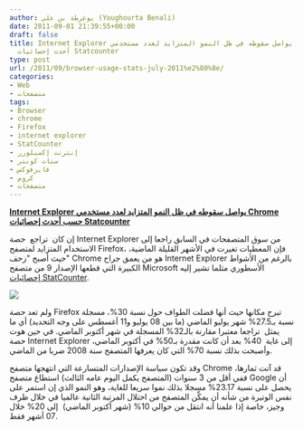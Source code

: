 ```yaml
---
author: يوغرطة بن علي (Youghourta Benali)
date: 2011-09-01 21:39:55+00:00
draft: false
title: Internet Explorer يواصل سقوطه في ظل النمو المتزايد لعدد مستخدمي Chrome حسب
  أحدث إحصائيات Statcounter
type: post
url: /2011/09/browser-usage-stats-july-2011%e2%80%8e/
categories:
- Web
- متصفحات
tags:
- Browser
- chrome
- Firefox
- internet explorer
- StatCounter
- إنترنت إكسبلورر
- ستات كونتر
- فايرفوكس
- كروم
- متصفحات
---
```


[**Internet Explorer يواصل سقوطه في ظل النمو المتزايد لعدد مستخدمي Chrome حسب أحدث إحصائيات Statcounter**](http://www.it-scoop.com/2011/09/browser-usage-stats-july-2011‎/)




إن كان  تراجع  حصة Internet Explorer من سوق المتصفحات في السابق راجعا إلى الاستخدام المتزايد لمتصفح Firefox، فإن المعطيات تغيرت في الأشهر القليلة الماضية، حيث أصبح "زحف" Chrome هو من يعمق جراح Internet Explorer بالرغم من الأشواط الكبيرة التي قطعها الإصدار 9 من متصفح Microsoft الأسطوري مثلما تشير إليه [إحصائيات StatCounter](http://gs.statcounter.com/#browser-ww-monthly-200807-201108).




[![](http://www.it-scoop.com/wp-content/uploads/2011/09/Statcounter-jul08-Aug11.jpg)
](http://www.it-scoop.com/2011/09/browser-usage-stats-july-2011‎/)




ولم تعد حصة Firefox تبرح مكانها حيث أنها فضلت الطواف حول نسبة 30%، مسجلة نسبة بـ27.5% شهر يوليو الماضي (ما بين 08 يوليو و11 أغسطس على وجه التحديد) أي ما يمثل  تراجعا معتبرا مقارنة بالـ32% المسجلة في شهر أكتوبر الماضي. في حين هوت حصة Internet Explorer إلى غاية  40% بعد أن كانت مقدرة بـ50% في أكتوبر الماضي، وأصبحت بذلك نسبة 70% التي كان يعرفها المتصفح سنة 2008 ضربا من الماضي.




وقد تكون سياسة الإصدارات المتسارعة التي انتهجها متصفح Chrome قد آتت ثمارها، ففي أقل من 3 سنوات (المتصفح يكمل اليوم عامه الثالث) استطاع متصفح Google أن يحصل على نسبة 23.17% مسجلا بذلك نموا سريعا للغاية، وهو النمو الذي إن استمر على نفس الوتيرة من شأنه أن يمكِّن المتصفح من احتلال المرتبة الثانية عالميا في خلال ظرف وجيز، خاصة إذا علمنا أنه انتقل من حوالي 10% (شهر أكتوبر الماضي)  إلى 20% خلال 07 أشهر فقط.
